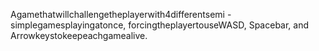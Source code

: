 Agamethatwillchallengetheplayerwith4differentsemi - simplegamesplayingatonce, forcingtheplayertouseWASD, Spacebar, and Arrowkeystokeepeachgamealive.